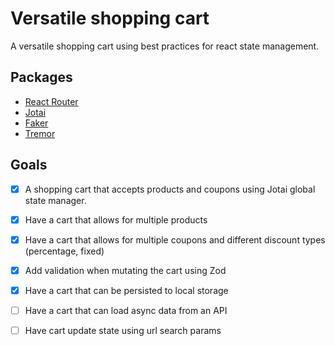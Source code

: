 <!-- PROJECT SPEC -->

# Versatile shopping cart

A versatile shopping cart using best practices for react state management.

## Packages

- [React Router](https://reactrouter.com)
- [Jotai](https://jotai.org/)
- [Faker](https://fakerjs.dev/)
- [Tremor](https://tremor.so/)

## Goals

- [x] A shopping cart that accepts products and coupons using Jotai global state manager.

- [x] Have a cart that allows for multiple products

- [x] Have a cart that allows for multiple coupons and different discount types (percentage, fixed)

- [x] Add validation when mutating the cart using Zod

- [x] Have a cart that can be persisted to local storage

- [ ] Have a cart that can load async data from an API

- [ ] Have cart update state using url search params
